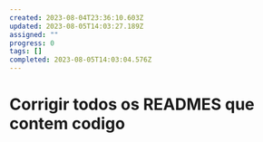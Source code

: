 ```yaml
---
created: 2023-08-04T23:36:10.603Z
updated: 2023-08-05T14:03:27.189Z
assigned: ""
progress: 0
tags: []
completed: 2023-08-05T14:03:04.576Z
---
```


# Corrigir todos os READMES que contem codigo
